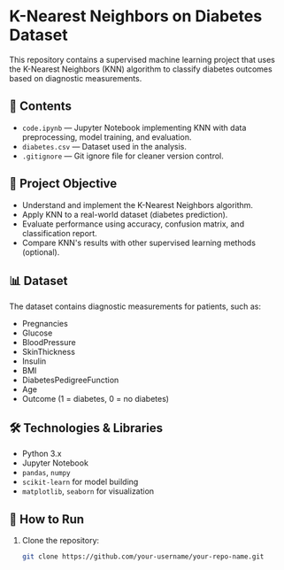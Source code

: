 # K-Nearest Neighbors on Diabetes Dataset

This repository contains a supervised machine learning project that uses the K-Nearest Neighbors (KNN) algorithm to classify diabetes outcomes based on diagnostic measurements.

## 📁 Contents

- `code.ipynb` — Jupyter Notebook implementing KNN with data preprocessing, model training, and evaluation.
- `diabetes.csv` — Dataset used in the analysis.
- `.gitignore` — Git ignore file for cleaner version control.

## 🧠 Project Objective

- Understand and implement the K-Nearest Neighbors algorithm.
- Apply KNN to a real-world dataset (diabetes prediction).
- Evaluate performance using accuracy, confusion matrix, and classification report.
- Compare KNN's results with other supervised learning methods (optional).

## 📊 Dataset

The dataset contains diagnostic measurements for patients, such as:

- Pregnancies
- Glucose
- BloodPressure
- SkinThickness
- Insulin
- BMI
- DiabetesPedigreeFunction
- Age
- Outcome (1 = diabetes, 0 = no diabetes)

## 🛠️ Technologies & Libraries

- Python 3.x
- Jupyter Notebook
- `pandas`, `numpy`
- `scikit-learn` for model building
- `matplotlib`, `seaborn` for visualization

## 🚀 How to Run

1. Clone the repository:
   ```bash
   git clone https://github.com/your-username/your-repo-name.git
